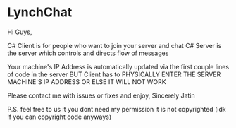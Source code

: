 # LynchChat
Hi Guys,

C# Client is for people who want to join your server and chat
C# Server is the server which controls and directs flow of messages

Your machine's IP Address is automatically updated via the first couple lines of code in the server
BUT Client has to PHYSICALLY ENTER THE SERVER MACHINE'S IP ADDRESS OR ELSE IT WILL NOT WORK

Please contact me with issues or fixes and enjoy,
Sincerely Jatin

P.S. feel free to us it you dont need my permission it is not copyrighted (idk if you can copyright code anyways) 
